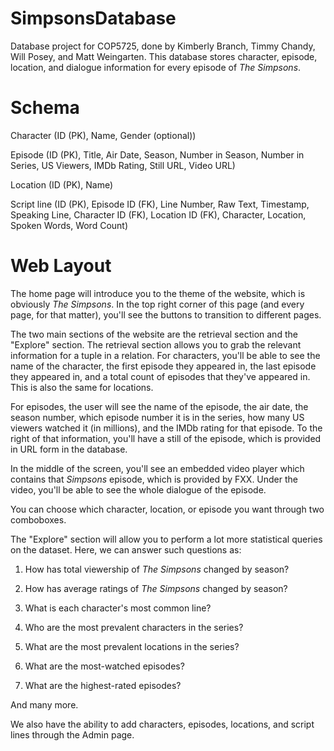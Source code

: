 # SimpsonsDatabase
Database project for COP5725, done by Kimberly Branch, Timmy Chandy, Will Posey, and Matt Weingarten. This database stores character, episode, location, and dialogue information for every episode of *The Simpsons*.

# Schema
Character (ID (PK), Name, Gender (optional))

Episode (ID (PK), Title, Air Date, Season, Number in Season, Number in Series, US Viewers, IMDb Rating, Still URL, Video URL)

Location (ID (PK), Name)

Script line (ID (PK), Episode ID (FK), Line Number, Raw Text, Timestamp, Speaking Line, Character ID (FK), Location ID (FK), Character, Location, Spoken Words, Word Count)

# Web Layout
The home page will introduce you to the theme of the website, which is obviously *The Simpsons*. In the top right corner of this page (and every page, for that matter), you'll see the buttons to transition to different pages.

The two main sections of the website are the retrieval section and the "Explore" section. The retrieval section allows you to grab the relevant information for a tuple in a relation. For characters, you'll be able to see the name of the character, the first episode they appeared in, the last episode they appeared in, and a total count of episodes that they've appeared in. This is also the same for locations.

For episodes, the user will see the name of the episode, the air date, the season number, which episode number it is in the series, how many US viewers watched it (in millions), and the IMDb rating for that episode. To the right of that information, you'll have a still of the episode, which is provided in URL form in the database.

In the middle of the screen, you'll see an embedded video player which contains that *Simpsons* episode, which is provided by FXX. Under the video, you'll be able to see the whole dialogue of the episode.

You can choose which character, location, or episode you want through two comboboxes.

The "Explore" section will allow you to perform a lot more statistical queries on the dataset. Here, we can answer such questions as:

1. How has total viewership of *The Simpsons* changed by season?

2. How has average ratings of *The Simpsons* changed by season?

3. What is each character's most common line?

4. Who are the most prevalent characters in the series?

5. What are the most prevalent locations in the series?

6. What are the most-watched episodes?

7. What are the highest-rated episodes?

And many more.

We also have the ability to add characters, episodes, locations, and script lines through the Admin page.

